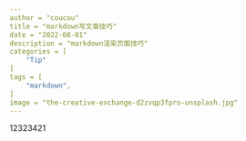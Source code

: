 ```yaml
---
author = "coucou"
title = "markdown写文章技巧"
date = "2022-08-01"
description = "markdown渲染页面技巧"
categories = [
    "Tip"
]
tags = [
    "markdown",
]
image = "the-creative-exchange-d2zvqp3fpro-unsplash.jpg"
---
```


12323421